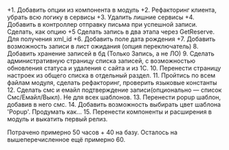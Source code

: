 +1. Добавить опции из компонента в модуль
+2. Рефакторинг клиента, убрать всю логику в сервисы
+3. Удалить лишние сервисы
+4. Добавить в контроллер отправку письма при успешной записи. Сделать, как опцию
+5 Сделать запись в два этапа через GetReserve. Для получения xml_id
+6. Добавить поле дата рождения
+7. Добавить возможность записи в лист ожидания (опция переключатель)
8. Добавить хранение записей в бд (Только Запись, а не ЛО)
9. Сделать административную страницу списка записей, с возможностью обновления статуса и удаления с сайта и из 1С.
10. Перенести страницу настроек из общего списка в отдельный раздел.
11. Пройтись по всем файлам модуля, сделать рефакторинг, проверить языковые константы
12. Сделать смс и емайл подтверждение записи(опционально — список Смс/Емайл/Выкл). Не для всех шаблонов.
13. Перенести popup шаблон, добавив в него смс.
14. Добавить возможность выбирать цвет шаблона 'Popup'. Продумать как...
15. Перенести компоненты и расширения в модуль и выкатить первый релиз.

Потрачено примерно 50 часов + 40 на базу. Осталось на вышеперечисленное ещё примерно 60.